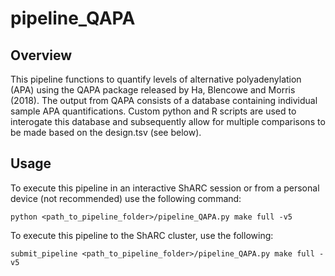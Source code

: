 # pipeline_QAPA

## Overview

This pipeline functions to quantify levels of alternative polyadenylation (APA)
using the QAPA package released by Ha, Blencowe and Morris (2018). The output
from QAPA consists of a database containing individual sample APA quantifications.
Custom python and R scripts are used to interogate this database and subsequently
allow for multiple comparisons to be made based on the design.tsv (see below). 

## Usage


To execute this pipeline in an interactive ShARC session or from a personal
device (not recommended) use the following command:

`python <path_to_pipeline_folder>/pipeline_QAPA.py make full -v5`

To execute this pipeline to the ShARC cluster, use the following:

`submit_pipeline <path_to_pipeline_folder>/pipeline_QAPA.py make full -v5`

